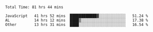 
<!--START_SECTION:waka-->

```text
Total Time: 81 hrs 44 mins

JavaScript   41 hrs 52 mins  ████████████▓░░░░░░░░░░░░   51.24 %
AL           14 hrs 12 mins  ████▒░░░░░░░░░░░░░░░░░░░░   17.38 %
Other        13 hrs 31 mins  ████░░░░░░░░░░░░░░░░░░░░░   16.54 %
```

<!--END_SECTION:waka-->











